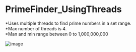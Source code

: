 # PrimeFinder_UsingThreads

*Uses multiple threads to find prime numbers in a set range. </br>
*Max number of threads is 4. </br>
*Man and min range between 0 to 1,000,000,000 </br>
 
![image](https://github.com/user-attachments/assets/7d02c19c-3e77-4836-b36c-a9943450d7c8)
